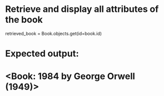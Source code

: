 # Retrieve and display all attributes of the book
retrieved_book = Book.objects.get(id=book.id)
# Expected output:
# <Book: 1984 by George Orwell (1949)>
